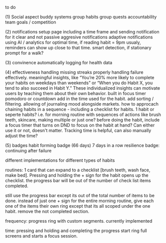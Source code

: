 to do 


(1) Social aspect 
buddy systems
group habits
group quests
accountability 
team goals / competition



(2) notifications 
setup page including a time frame and sending notification for it
clear and not passive aggresive notifications
adaptive notifications using AI / analytics for optimal time, if reading habit = 9pm usualy, reminders can show up close to that time.
smart detection, if stationary prompt for a walk?

(3) convinence
automatically logging for health data


(4) effectiveness
handling missing streaks properly
handling failure effectively.
meaningful insights, like “You’re 20% more likely to complete your habits on weekdays than weekends” or “When you do Habit X, you tend to also succeed in Habit Y.” These individualized insights can motivate users by teaching them about their own behavior.
built in focus timer pomodoro or countdown
add in the time used for the habit. add sorting / filtering.
allowing of journaling mood alongside markets. 
how to approcach chaining habits in a sequence - including a checklist for habits. 1 habit or seperte habits? i.e. for morning routine with sequences of actions like brush teeth, skincare, making multiple or just one?
before doing the habit, include a focus timer that turns on DND to focus on the habit at hand? Can either use it or not, doesn't matter. Tracking time is helpful, can also manually adjust the time? 

(5) badges
habit forming badge (66 days)
7 days in a row
resilience badge: continuing after failure




different implementations for different types of habits

routines: 1 card that can expand to a checklist [brush teeth, wash face, make bed]. Pressing and holding the + sign for the habit opens up the checklist. 
the progress bar will be out of the number of check list items completed. 

still use the progress bar except its out of the total number of items to be done. instead of just one + sign for the entire morning routine, give each one of the items their own ring except that its all scoped under the one habit. remove the not completed section.





frequency: progress ring with custom segments. currently implemented

time: pressing and holding and completing the progress start ring full screens and starts a focus session.


